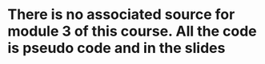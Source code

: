 # There is no associated source for module 3 of this course.  All the code is pseudo code and in the slides
